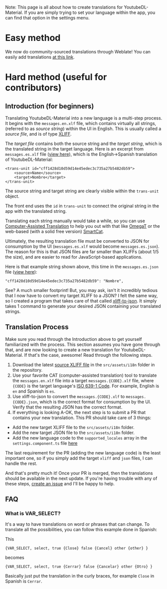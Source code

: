 Note: This page is all about how to create translations for YoutubeDL-Material. If you are simply trying to set your language within the app, you can find that option in the settings menu.

# Easy method

We now do community-sourced translations through Weblate! You can easily add translations [at this link](https://hosted.weblate.org/projects/youtubedl-material/ytdl-material/).

# Hard method (useful for contributors)

## Introduction (for beginners)

Translating YoutubeDL-Material into a new language is a multi-step process. It begins with the `messages.en.xlf` file, which contains virtually all strings, (referred to as *source string*) within the UI in English. This is usually called a *source file*, and is of type [XLIFF](https://en.wikipedia.org/wiki/XLIFF).

The *target file* contains both the source string and the *target string*, which is the translated string in the target language. Here is an excerpt from `messages.es.xlf` file ([view here](https://github.com/Tzahi12345/YoutubeDL-Material/blob/master/src/assets/i18n/messages.es.xlf)), which is the English->Spanish translation of YoutubeDL-Material:

	<trans-unit id="cff1428d10d59d14e45edec3c735a27b5482db59">
		<source>Name</source>
		<target>Nombre</target>
	</trans-unit>

The source string and target string are clearly visible within the `trans-unit` object.

The front end uses the `id` in `trans-unit` to connect the original string in the app with the translated string.

Translating each string manually would take a while, so you can use [Computer-Assisted Translation](https://en.wikipedia.org/wiki/Comparison_of_computer-assisted_translation_tools#References) to help you out with that like [OmegaT](https://omegat.org/) or the web-based (with a solid free version) [SmartCat](https://us.smartcat.ai/).

Ultimately, the resulting translation file must be converted to JSON for consumption by the UI (`messages.es.xlf` would become `messages.es.json`). The reason for this is that JSON files are far smaller than XLIFFs (about 1/5 the size), and are easier to read for JavaScript-based applications.

Here is that example string shown above, this time in the `messages.es.json` file ([view here](https://github.com/Tzahi12345/YoutubeDL-Material/blob/master/src/assets/i18n/messages.es.json)):

	"cff1428d10d59d14e45edec3c735a27b5482db59": "Nombre",

See? A much smaller footprint! But, you may ask, isn't it incredibly tedious that I now have to convert my target XLIFF to a JSON? I felt the same way, so I created a program that takes care of that called [xliff-to-json](https://github.com/Tzahi12345/xliff-to-json). It simply takes 1 command to generate your desired JSON containing your translated strings.

## Translation Process

Make sure you read through the Introduction above to get yourself familiarized with the process. This section assumes you have gone through that, and are now looking to create a new translation for YoutubeDL-Material. If that's the case, awesome! Read through the following steps.

1. Download the latest [source XLIFF file](https://github.com/Tzahi12345/YoutubeDL-Material/blob/master/src/assets/i18n/messages.en.xlf) in the `src/assets/i18n` folder in the repository.
2. Use your favorite CAT (computer-assisted translation) tool to translate the `messages.en.xlf` file into a target `messages.{CODE}.xlf` file, where `{CODE}` is the target language's [ISO 639-1 Code](https://www.loc.gov/standards/iso639-2/php/code_list.php). For example, English is `en` and Spanish is `es`.
3. Use xliff-to-json to convert the `messages.{CODE}.xlf` to `messages.{CODE}.json`, which is the correct format for consumption by the UI. Verify that the resulting JSON has the correct format.
4. If everything is looking A-OK, the next step is to submit a PR that contains your new translation. This PR should take care of 3 things:
* Add the new target XLIFF file to the `src/assets/i18n` folder.
* Add the new target JSON file to the `src/assets/i18n` folder.
* Add the new language code to the `supported_locales` array in the `settings.component.ts` file [here](https://github.com/Tzahi12345/YoutubeDL-Material/blob/master/src/app/settings/settings.component.ts)

The last requirement for the PR (adding the new language code) is the least important one, so if you simply add the target `xliff` and `json` files, I can handle the rest.

And that's pretty much it! Once your PR is merged, then the translations should be available in the next update. If you're having trouble with any of these steps, [create an issue](https://github.com/Tzahi12345/YoutubeDL-Material/issues) and I'll be happy to help.

## FAQ

### What is VAR_SELECT?

It's a way to have translations on word or phrases that can change. To translate all the possibilities, you can follow this example done in Spanish:

This

```
{VAR_SELECT, select, true {Close} false {Cancel} other {other} }
```
becomes

```
{VAR_SELECT, select, true {Cerrar} false {Cancelar} other {Otro} }
```

Basically just put the translation in the curly braces, for example `Close` in Spanish is `Cerrar`.
